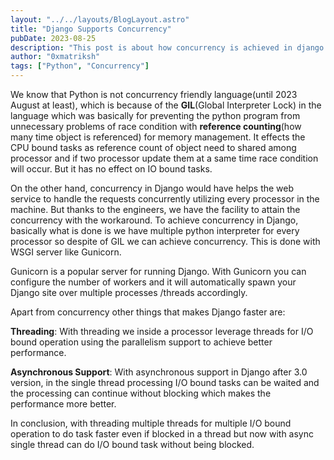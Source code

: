 ```yaml
---
layout: "../../layouts/BlogLayout.astro"
title: "Django Supports Concurrency"
pubDate: 2023-08-25
description: "This post is about how concurrency is achieved in django."
author: "0xmatriksh"
tags: ["Python", "Concurrency"]
---
```


We know that Python is not concurrency friendly language(until 2023 August at least), which is because of the **GIL**(Global Interpreter Lock) in the language which was basically for preventing the python program from unnecessary problems of race condition with **reference counting**(how many time object is referenced) for memory management. It effects the CPU bound tasks as reference count of object need to shared among processor and if two processor update them at a same time race condition will occur. But it has no effect on IO bound tasks.

On the other hand, concurrency in Django would have helps the web service to handle the requests concurrently utilizing every processor in the machine. But thanks to the engineers, we have the facility to attain the concurrency with the workaround. To achieve concurrency in Django, basically what is done is we have multiple python interpreter for every processor so despite of GIL we can achieve concurrency. This is done with WSGI server like Gunicorn.

Gunicorn is a popular server for running Django. With Gunicorn you can configure the number of workers and it will automatically spawn your Django site over multiple processes /threads accordingly.

Apart from concurrency other things that makes Django faster are:

**Threading**: With threading we inside a processor leverage threads for I/O bound operation using the parallelism support to achieve better performance.

**Asynchronous Support**: With asynchronous support in Django after 3.0 version, in the single thread processing I/O bound tasks can be waited and the processing can continue without blocking which makes the performance more better.

In conclusion, with threading multiple threads for multiple I/O bound operation to do task faster even if blocked in a thread but now with async single thread can do I/O bound task without being blocked.
